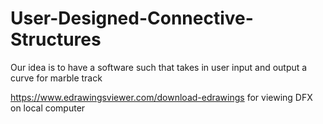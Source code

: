 # User-Designed-Connective-Structures
Our idea is to have a software such that takes in user input and output a curve for marble track


https://www.edrawingsviewer.com/download-edrawings for viewing DFX on local computer
